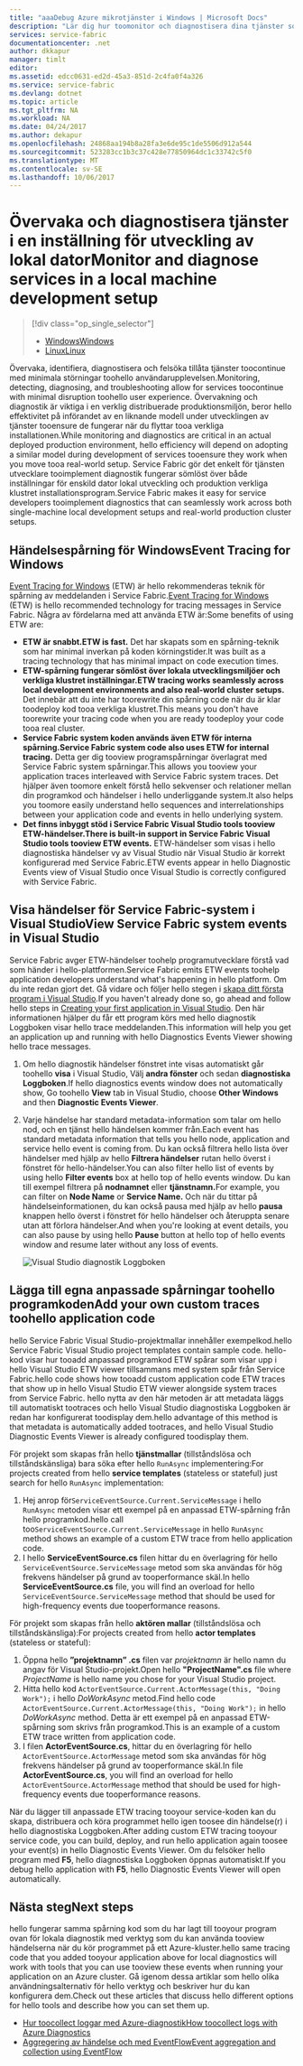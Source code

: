 ```yaml
---
title: "aaaDebug Azure mikrotjänster i Windows | Microsoft Docs"
description: "Lär dig hur toomonitor och diagnostisera dina tjänster som skrivits med Microsoft Azure Service Fabric på en dator för lokal utveckling."
services: service-fabric
documentationcenter: .net
author: dkkapur
manager: timlt
editor: 
ms.assetid: edcc0631-ed2d-45a3-851d-2c4fa0f4a326
ms.service: service-fabric
ms.devlang: dotnet
ms.topic: article
ms.tgt_pltfrm: NA
ms.workload: NA
ms.date: 04/24/2017
ms.author: dekapur
ms.openlocfilehash: 24868aa194b8a28fa3e6de95c1de5506d912a544
ms.sourcegitcommit: 523283cc1b3c37c428e77850964dc1c33742c5f0
ms.translationtype: MT
ms.contentlocale: sv-SE
ms.lasthandoff: 10/06/2017
---
```

# <a name="monitor-and-diagnose-services-in-a-local-machine-development-setup"></a><span data-ttu-id="a6301-103">Övervaka och diagnostisera tjänster i en inställning för utveckling av lokal dator</span><span class="sxs-lookup"><span data-stu-id="a6301-103">Monitor and diagnose services in a local machine development setup</span></span>
> [!div class="op_single_selector"]
> * [<span data-ttu-id="a6301-104">Windows</span><span class="sxs-lookup"><span data-stu-id="a6301-104">Windows</span></span>](service-fabric-diagnostics-how-to-monitor-and-diagnose-services-locally.md)
> * [<span data-ttu-id="a6301-105">Linux</span><span class="sxs-lookup"><span data-stu-id="a6301-105">Linux</span></span>](service-fabric-diagnostics-how-to-monitor-and-diagnose-services-locally-linux.md)
> 
> 

<span data-ttu-id="a6301-106">Övervaka, identifiera, diagnostisera och felsöka tillåta tjänster toocontinue med minimala störningar toohello användarupplevelsen.</span><span class="sxs-lookup"><span data-stu-id="a6301-106">Monitoring, detecting, diagnosing, and troubleshooting allow for services toocontinue with minimal disruption toohello user experience.</span></span> <span data-ttu-id="a6301-107">Övervakning och diagnostik är viktiga i en verklig distribuerade produktionsmiljön, beror hello effektivitet på införandet av en liknande modell under utvecklingen av tjänster tooensure de fungerar när du flyttar tooa verkliga installationen.</span><span class="sxs-lookup"><span data-stu-id="a6301-107">While monitoring and diagnostics are critical in an actual deployed production environment, hello efficiency will depend on adopting a similar model during development of services tooensure they work when you move tooa real-world setup.</span></span> <span data-ttu-id="a6301-108">Service Fabric gör det enkelt för tjänsten utvecklare tooimplement diagnostik fungerar sömlöst över både inställningar för enskild dator lokal utveckling och produktion verkliga klustret installationsprogram.</span><span class="sxs-lookup"><span data-stu-id="a6301-108">Service Fabric makes it easy for service developers tooimplement diagnostics that can seamlessly work across both single-machine local development setups and real-world production cluster setups.</span></span>

## <a name="event-tracing-for-windows"></a><span data-ttu-id="a6301-109">Händelsespårning för Windows</span><span class="sxs-lookup"><span data-stu-id="a6301-109">Event Tracing for Windows</span></span>
<span data-ttu-id="a6301-110">[Event Tracing for Windows](https://msdn.microsoft.com/library/windows/desktop/bb968803.aspx) (ETW) är hello rekommenderas teknik för spårning av meddelanden i Service Fabric.</span><span class="sxs-lookup"><span data-stu-id="a6301-110">[Event Tracing for Windows](https://msdn.microsoft.com/library/windows/desktop/bb968803.aspx) (ETW) is hello recommended technology for tracing messages in Service Fabric.</span></span> <span data-ttu-id="a6301-111">Några av fördelarna med att använda ETW är:</span><span class="sxs-lookup"><span data-stu-id="a6301-111">Some benefits of using ETW are:</span></span>

* <span data-ttu-id="a6301-112">**ETW är snabbt.**</span><span class="sxs-lookup"><span data-stu-id="a6301-112">**ETW is fast.**</span></span> <span data-ttu-id="a6301-113">Det har skapats som en spårning-teknik som har minimal inverkan på koden körningstider.</span><span class="sxs-lookup"><span data-stu-id="a6301-113">It was built as a tracing technology that has minimal impact on code execution times.</span></span>
* <span data-ttu-id="a6301-114">**ETW-spårning fungerar sömlöst över lokala utvecklingsmiljöer och verkliga klustret inställningar.**</span><span class="sxs-lookup"><span data-stu-id="a6301-114">**ETW tracing works seamlessly across local development environments and also real-world cluster setups.**</span></span> <span data-ttu-id="a6301-115">Det innebär att du inte har toorewrite din spårning code när du är klar toodeploy kod tooa verkliga klustret.</span><span class="sxs-lookup"><span data-stu-id="a6301-115">This  means you don't have toorewrite your tracing code when you are ready toodeploy your code tooa real cluster.</span></span>
* <span data-ttu-id="a6301-116">**Service Fabric system koden används även ETW för interna spårning.**</span><span class="sxs-lookup"><span data-stu-id="a6301-116">**Service Fabric system code also uses ETW for internal tracing.**</span></span> <span data-ttu-id="a6301-117">Detta ger dig tooview programspårningar överlagrat med Service Fabric system spårningar.</span><span class="sxs-lookup"><span data-stu-id="a6301-117">This allows you tooview your application traces interleaved with Service Fabric system traces.</span></span> <span data-ttu-id="a6301-118">Det hjälper även toomore enkelt förstå hello sekvenser och relationer mellan din programkod och händelser i hello underliggande system.</span><span class="sxs-lookup"><span data-stu-id="a6301-118">It also helps you toomore easily understand hello sequences and interrelationships between your application code and events in hello underlying system.</span></span>
* <span data-ttu-id="a6301-119">**Det finns inbyggt stöd i Service Fabric Visual Studio tools tooview ETW-händelser.**</span><span class="sxs-lookup"><span data-stu-id="a6301-119">**There is built-in support in Service Fabric Visual Studio tools tooview ETW events.**</span></span> <span data-ttu-id="a6301-120">ETW-händelser som visas i hello diagnostiska händelser vy av Visual Studio när Visual Studio är korrekt konfigurerad med Service Fabric.</span><span class="sxs-lookup"><span data-stu-id="a6301-120">ETW events appear in hello Diagnostic Events view of Visual Studio once Visual Studio is correctly configured with Service Fabric.</span></span> 

## <a name="view-service-fabric-system-events-in-visual-studio"></a><span data-ttu-id="a6301-121">Visa händelser för Service Fabric-system i Visual Studio</span><span class="sxs-lookup"><span data-stu-id="a6301-121">View Service Fabric system events in Visual Studio</span></span>
<span data-ttu-id="a6301-122">Service Fabric avger ETW-händelser toohelp programutvecklare förstå vad som händer i hello-plattformen.</span><span class="sxs-lookup"><span data-stu-id="a6301-122">Service Fabric emits ETW events toohelp application developers understand what's happening in hello platform.</span></span> <span data-ttu-id="a6301-123">Om du inte redan gjort det. Gå vidare och följer hello stegen i [skapa ditt första program i Visual Studio](service-fabric-create-your-first-application-in-visual-studio.md).</span><span class="sxs-lookup"><span data-stu-id="a6301-123">If you haven't already done so, go ahead and follow hello steps in [Creating your first application in Visual Studio](service-fabric-create-your-first-application-in-visual-studio.md).</span></span> <span data-ttu-id="a6301-124">Den här informationen hjälper du får ett program körs med hello diagnostik Loggboken visar hello trace meddelanden.</span><span class="sxs-lookup"><span data-stu-id="a6301-124">This information will help you get an application up and running with hello Diagnostics Events Viewer showing hello trace messages.</span></span>

1. <span data-ttu-id="a6301-125">Om hello diagnostik händelser fönstret inte visas automatiskt går toohello **visa** i Visual Studio, Välj **andra fönster** och sedan **diagnostiska Loggboken**.</span><span class="sxs-lookup"><span data-stu-id="a6301-125">If hello diagnostics events window does not automatically show, Go toohello **View** tab in Visual Studio, choose **Other Windows** and then **Diagnostic Events Viewer**.</span></span>
2. <span data-ttu-id="a6301-126">Varje händelse har standard metadata-information som talar om hello nod, och en tjänst hello händelsen kommer från.</span><span class="sxs-lookup"><span data-stu-id="a6301-126">Each event has standard metadata information that tells you hello node, application and service hello event is coming from.</span></span> <span data-ttu-id="a6301-127">Du kan också filtrera hello lista över händelser med hjälp av hello **Filtrera händelser** rutan hello överst i fönstret för hello-händelser.</span><span class="sxs-lookup"><span data-stu-id="a6301-127">You can also filter hello list of events by using hello **Filter events** box at hello top of hello events window.</span></span> <span data-ttu-id="a6301-128">Du kan till exempel filtrera på **nodnamnet** eller **tjänstnamn.**</span><span class="sxs-lookup"><span data-stu-id="a6301-128">For example, you can filter on **Node Name** or **Service Name.**</span></span> <span data-ttu-id="a6301-129">Och när du tittar på händelseinformationen, du kan också pausa med hjälp av hello **pausa** knappen hello överst i fönstret för hello händelser och återuppta senare utan att förlora händelser.</span><span class="sxs-lookup"><span data-stu-id="a6301-129">And when you're looking at event details, you can also pause by using hello **Pause** button at hello top of hello events window and resume later without any loss of events.</span></span>
   
   ![Visual Studio diagnostik Loggboken](./media/service-fabric-diagnostics-how-to-monitor-and-diagnose-services-locally/DiagEventsExamples2.png)

## <a name="add-your-own-custom-traces-toohello-application-code"></a><span data-ttu-id="a6301-131">Lägga till egna anpassade spårningar toohello programkoden</span><span class="sxs-lookup"><span data-stu-id="a6301-131">Add your own custom traces toohello application code</span></span>
<span data-ttu-id="a6301-132">hello Service Fabric Visual Studio-projektmallar innehåller exempelkod.</span><span class="sxs-lookup"><span data-stu-id="a6301-132">hello Service Fabric Visual Studio project templates contain sample code.</span></span> <span data-ttu-id="a6301-133">hello-kod visar hur tooadd anpassad programkod ETW spårar som visar upp i hello Visual Studio ETW viewer tillsammans med system spår från Service Fabric.</span><span class="sxs-lookup"><span data-stu-id="a6301-133">hello code shows how tooadd custom application code ETW traces that show up in hello Visual Studio ETW viewer alongside system traces from Service Fabric.</span></span> <span data-ttu-id="a6301-134">hello nytta av den här metoden är att metadata läggs till automatiskt tootraces och hello Visual Studio diagnostiska Loggboken är redan har konfigurerat toodisplay dem.</span><span class="sxs-lookup"><span data-stu-id="a6301-134">hello advantage of this method is that metadata is automatically added tootraces, and hello Visual Studio Diagnostic Events Viewer is already configured toodisplay them.</span></span>

<span data-ttu-id="a6301-135">För projekt som skapas från hello **tjänstmallar** (tillståndslösa och tillståndskänsliga) bara söka efter hello `RunAsync` implementering:</span><span class="sxs-lookup"><span data-stu-id="a6301-135">For projects created from hello **service templates** (stateless or stateful) just search for hello `RunAsync` implementation:</span></span>

1. <span data-ttu-id="a6301-136">Hej anrop för`ServiceEventSource.Current.ServiceMessage` i hello `RunAsync` metoden visar ett exempel på en anpassad ETW-spårning från hello programkod.</span><span class="sxs-lookup"><span data-stu-id="a6301-136">hello call too`ServiceEventSource.Current.ServiceMessage` in hello `RunAsync` method shows an example of a custom ETW trace from hello application code.</span></span>
2. <span data-ttu-id="a6301-137">I hello **ServiceEventSource.cs** filen hittar du en överlagring för hello `ServiceEventSource.ServiceMessage` metod som ska användas för hög frekvens händelser på grund av tooperformance skäl.</span><span class="sxs-lookup"><span data-stu-id="a6301-137">In hello **ServiceEventSource.cs** file, you will find an overload for hello `ServiceEventSource.ServiceMessage` method that should be used for high-frequency events due tooperformance reasons.</span></span>

<span data-ttu-id="a6301-138">För projekt som skapas från hello **aktören mallar** (tillståndslösa och tillståndskänsliga):</span><span class="sxs-lookup"><span data-stu-id="a6301-138">For projects created from hello **actor templates** (stateless or stateful):</span></span>

1. <span data-ttu-id="a6301-139">Öppna hello **”projektnamn” .cs** filen var *projektnamn* är hello namn du angav för Visual Studio-projekt.</span><span class="sxs-lookup"><span data-stu-id="a6301-139">Open hello **"ProjectName".cs** file where *ProjectName* is hello name you chose for your Visual Studio project.</span></span>  
2. <span data-ttu-id="a6301-140">Hitta hello kod `ActorEventSource.Current.ActorMessage(this, "Doing Work");` i hello *DoWorkAsync* metod.</span><span class="sxs-lookup"><span data-stu-id="a6301-140">Find hello code `ActorEventSource.Current.ActorMessage(this, "Doing Work");` in hello *DoWorkAsync* method.</span></span>  <span data-ttu-id="a6301-141">Detta är ett exempel på en anpassad ETW-spårning som skrivs från programkod.</span><span class="sxs-lookup"><span data-stu-id="a6301-141">This is an example of a custom ETW trace written from application code.</span></span>  
3. <span data-ttu-id="a6301-142">I filen **ActorEventSource.cs**, hittar du en överlagring för hello `ActorEventSource.ActorMessage` metod som ska användas för hög frekvens händelser på grund av tooperformance skäl.</span><span class="sxs-lookup"><span data-stu-id="a6301-142">In file **ActorEventSource.cs**, you will find an overload for hello `ActorEventSource.ActorMessage` method that should be used for high-frequency events due tooperformance reasons.</span></span>

<span data-ttu-id="a6301-143">När du lägger till anpassade ETW tracing tooyour service-koden kan du skapa, distribuera och köra programmet hello igen toosee din händelse(r) i hello diagnostiska Loggboken.</span><span class="sxs-lookup"><span data-stu-id="a6301-143">After adding custom ETW tracing tooyour service code, you can build, deploy, and run hello application again toosee your event(s) in hello Diagnostic Events Viewer.</span></span> <span data-ttu-id="a6301-144">Om du felsöker hello program med **F5**, hello diagnostiska Loggboken öppnas automatiskt.</span><span class="sxs-lookup"><span data-stu-id="a6301-144">If you debug hello application with **F5**, hello Diagnostic Events Viewer will open automatically.</span></span>

## <a name="next-steps"></a><span data-ttu-id="a6301-145">Nästa steg</span><span class="sxs-lookup"><span data-stu-id="a6301-145">Next steps</span></span>
<span data-ttu-id="a6301-146">hello fungerar samma spårning kod som du har lagt till tooyour program ovan för lokala diagnostik med verktyg som du kan använda tooview händelserna när du kör programmet på ett Azure-kluster.</span><span class="sxs-lookup"><span data-stu-id="a6301-146">hello same tracing code that you added tooyour application above for local diagnostics will work with tools that you can use tooview these events when running your application on an Azure cluster.</span></span> <span data-ttu-id="a6301-147">Gå igenom dessa artiklar som hello olika användningsalternativ för hello verktyg och beskriver hur du kan konfigurera dem.</span><span class="sxs-lookup"><span data-stu-id="a6301-147">Check out these articles that discuss hello different options for hello tools and describe how you can set them up.</span></span>

* [<span data-ttu-id="a6301-148">Hur toocollect loggar med Azure-diagnostik</span><span class="sxs-lookup"><span data-stu-id="a6301-148">How toocollect logs with Azure Diagnostics</span></span>](service-fabric-diagnostics-how-to-setup-wad.md)
* [<span data-ttu-id="a6301-149">Aggregering av händelse och med EventFlow</span><span class="sxs-lookup"><span data-stu-id="a6301-149">Event aggregation and collection using EventFlow</span></span>](service-fabric-diagnostics-event-aggregation-eventflow.md)

